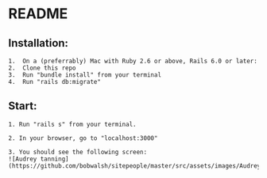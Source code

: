 # README

## Installation:

    1.  On a (preferrably) Mac with Ruby 2.6 or above, Rails 6.0 or later:
    2.  Clone this repo
    3.  Run "bundle install" from your terminal
    4.  Run "rails db:migrate"

## Start:

    1. Run "rails s" from your terminal.

    2. In your browser, go to "localhost:3000"

    3. You should see the following screen:
    ![Audrey tanning](https://github.com/bobwalsh/sitepeople/master/src/assets/images/Audrey_tanning_use.jpg)
